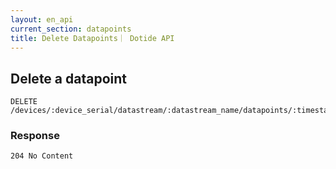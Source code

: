 ```yaml
---
layout: en_api
current_section: datapoints
title: Delete Datapoints｜ Dotide API
---
```


## Delete a datapoint

    DELETE /devices/:device_serial/datastream/:datastream_name/datapoints/:timestamp

### Response

    204 No Content
